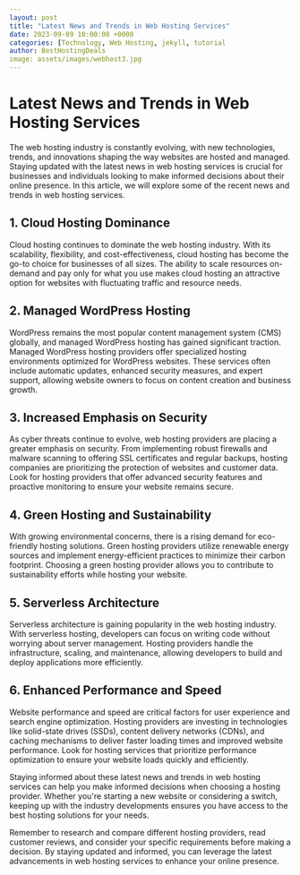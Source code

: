 ```yaml
---
layout: post
title: "Latest News and Trends in Web Hosting Services"
date: 2023-09-09 10:00:00 +0000
categories: [Technology, Web Hosting, jekyll, tutorial 
author: BestHostingDeals
image: assets/images/webhost3.jpg
---
```


# Latest News and Trends in Web Hosting Services

The web hosting industry is constantly evolving, with new technologies, trends, and innovations shaping the way websites are hosted and managed. Staying updated with the latest news in web hosting services is crucial for businesses and individuals looking to make informed decisions about their online presence. In this article, we will explore some of the recent news and trends in web hosting services.

## 1. Cloud Hosting Dominance

Cloud hosting continues to dominate the web hosting industry. With its scalability, flexibility, and cost-effectiveness, cloud hosting has become the go-to choice for businesses of all sizes. The ability to scale resources on-demand and pay only for what you use makes cloud hosting an attractive option for websites with fluctuating traffic and resource needs.

## 2. Managed WordPress Hosting

WordPress remains the most popular content management system (CMS) globally, and managed WordPress hosting has gained significant traction. Managed WordPress hosting providers offer specialized hosting environments optimized for WordPress websites. These services often include automatic updates, enhanced security measures, and expert support, allowing website owners to focus on content creation and business growth.

## 3. Increased Emphasis on Security

As cyber threats continue to evolve, web hosting providers are placing a greater emphasis on security. From implementing robust firewalls and malware scanning to offering SSL certificates and regular backups, hosting companies are prioritizing the protection of websites and customer data. Look for hosting providers that offer advanced security features and proactive monitoring to ensure your website remains secure.

## 4. Green Hosting and Sustainability

With growing environmental concerns, there is a rising demand for eco-friendly hosting solutions. Green hosting providers utilize renewable energy sources and implement energy-efficient practices to minimize their carbon footprint. Choosing a green hosting provider allows you to contribute to sustainability efforts while hosting your website.

## 5. Serverless Architecture

Serverless architecture is gaining popularity in the web hosting industry. With serverless hosting, developers can focus on writing code without worrying about server management. Hosting providers handle the infrastructure, scaling, and maintenance, allowing developers to build and deploy applications more efficiently.

## 6. Enhanced Performance and Speed

Website performance and speed are critical factors for user experience and search engine optimization. Hosting providers are investing in technologies like solid-state drives (SSDs), content delivery networks (CDNs), and caching mechanisms to deliver faster loading times and improved website performance. Look for hosting services that prioritize performance optimization to ensure your website loads quickly and efficiently.

Staying informed about these latest news and trends in web hosting services can help you make informed decisions when choosing a hosting provider. Whether you're starting a new website or considering a switch, keeping up with the industry developments ensures you have access to the best hosting solutions for your needs.

Remember to research and compare different hosting providers, read customer reviews, and consider your specific requirements before making a decision. By staying updated and informed, you can leverage the latest advancements in web hosting services to enhance your online presence.